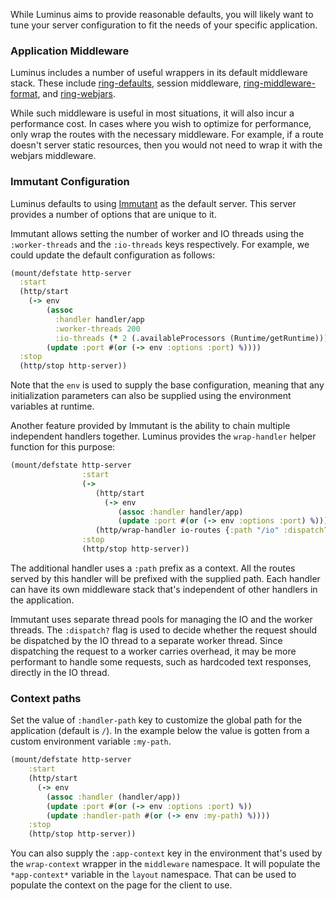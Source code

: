 While Luminus aims to provide reasonable defaults, you will likely want to tune your server configuration to fit the needs of your specific application.

### Application Middleware

Luminus includes a number of useful wrappers in its default middleware stack. These include [ring-defaults](https://github.com/ring-clojure/ring-defaults), session middleware, [ring-middleware-format](https://github.com/ngrunwald/ring-middleware-format), and [ring-webjars](https://github.com/weavejester/ring-webjars).

While such middleware is useful in most situations, it will also incur a performance cost. In cases where you wish to optimize for performance, only wrap the routes with the necessary middleware. For example, if a route doesn't server static resources, then you
would not need to wrap it with the webjars middleware.

### Immutant Configuration

Luminus defaults to using [Immutant](http://immutant.org/) as the default server. This server provides a number of options that are unique to it.

Immutant allows setting the number of worker and IO threads using the `:worker-threads` and the `:io-threads` keys respectively. For example, we could update the default configuration as follows:

```clojure
(mount/defstate http-server
  :start
  (http/start
    (-> env
        (assoc
          :handler handler/app
          :worker-threads 200
          :io-threads (* 2 (.availableProcessors (Runtime/getRuntime))))
        (update :port #(or (-> env :options :port) %))))
  :stop
  (http/stop http-server))
```

Note that the `env` is used to supply the base configuration, meaning that any initialization parameters can also be supplied
using the environment variables at runtime.

Another feature provided by Immutant is the ability to chain multiple independent handlers together. Luminus provides the `wrap-handler` helper function for this purpose:

```clojure
(mount/defstate http-server
                :start
                (->
                   (http/start
                     (-> env
                        (assoc :handler handler/app)
                        (update :port #(or (-> env :options :port) %))))
                   (http/wrap-handler io-routes {:path "/io" :dispatch? false}))
                :stop
                (http/stop http-server))
```

The additional handler uses a `:path` prefix as a context. All the routes served by this handler will be prefixed with the supplied path. Each handler can have its own middleware stack that's independent of other handlers in the application.

Immutant uses separate thread pools for managing the IO and the worker threads.
The `:dispatch?` flag is used to decide whether the request should be dispatched by the IO thread to a separate worker thread.
Since dispatching the request to a worker carries overhead, it may be more performant to handle some requests, such as hardcoded text responses, directly in the IO thread.

### Context paths

Set the value of `:handler-path` key to customize the global path for the application (default is `/`). In the example below the value is gotten from a custom environment variable `:my-path`.

```clojure
(mount/defstate http-server
    :start
    (http/start
      (-> env
        (assoc :handler (handler/app))
        (update :port #(or (-> env :options :port) %))
        (update :handler-path #(or (-> env :my-path) %))))
    :stop
    (http/stop http-server))
```

You can also supply the `:app-context` key in the environment that's used by the `wrap-context` wrapper in the `middleware` namespace. It will populate the `*app-context*` variable in the `layout` namespace. That can be used to populate the context on the page for the client to use.
